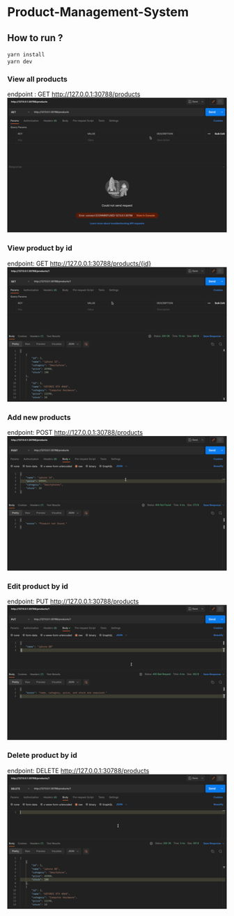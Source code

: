# Product-Management-System

## How to run ?
```
yarn install
yarn dev
```
###  View all products
endpoint :  GET http://127.0.0.1:30788/products
![](https://github.com/Siraphat-ohm/Product-Management-System/blob/main/gif/get_all_product.gif)
### View product by id
endpoint: GET http://127.0.0.1:30788/products/{id}
![](https://github.com/Siraphat-ohm/Product-Management-System/blob/main/gif/get_product_by_id.gif)
### Add new products
endpoint: POST http://127.0.0.1:30788/products
![](https://github.com/Siraphat-ohm/Product-Management-System/blob/main/gif/add_product.gif)
### Edit product by id
endpoint: PUT http://127.0.0.1:30788/products
![](https://github.com/Siraphat-ohm/Product-Management-System/blob/main/gif/edit_product.gif)
### Delete product by id
endpoint: DELETE http://127.0.0.1:30788/products
![](https://github.com/Siraphat-ohm/Product-Management-System/blob/main/gif/del_product.gif)